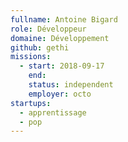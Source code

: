 ```yaml
---
fullname: Antoine Bigard
role: Développeur
domaine: Développement
github: gethi
missions:
  - start: 2018-09-17
    end:
    status: independent
    employer: octo
startups:
  - apprentissage
  - pop
---
```

